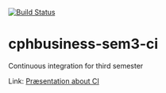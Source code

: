 [![Build Status](https://travis-ci.org/grem848/cphbusiness-sem3-ci.svg?branch=master)](https://travis-ci.org/grem848/cphbusiness-sem3-ci)

# cphbusiness-sem3-ci
Continuous integration for third semester

Link: [Præsentation about CI](https://jegp.github.io/cphbusiness-sem3-ci/presentation.html#/)

